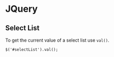 # JQuery #


## Select List ##

To get the current value of a select list use `val()`.

	$('#selectList').val();
